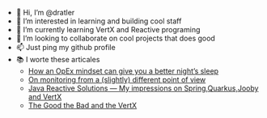 - 👋 Hi, I’m @dratler
- 👀 I’m interested in learning and building cool staff
- 🌱 I’m currently learning VertX and Reactive programing
- 💞️ I’m looking to collaborate on cool projects that does good
- 📫 Just ping my github profile
- 📚 I worte these articales 
  - [How an OpEx mindset can give you a better night’s sleep](https://medium.com/@dratler-shay/how-an-opex-mindset-can-give-you-a-better-nights-sleep-4b63725beeb4)
  - [On monitoring from a (slightly) different point of view](https://dratler-shay.medium.com/on-monitoring-from-a-slightly-different-point-of-view-4807e043021e)
  - [Java Reactive Solutions — My impressions on Spring,Quarkus,Jooby and VertX](https://dratler-shay.medium.com/java-reactive-solutions-my-impressions-on-spring-quarkus-jooby-and-vertx-a0339cd7f3d0)
  - [The Good the Bad and the VertX](https://dratler-shay.medium.com/the-good-the-bad-and-the-vertx-7a6e670006ba)

<!---
dratler/dratler is a ✨ special ✨ repository because its `README.md` (this file) appears on your GitHub profile.
You can click the Preview link to take a look at your changes.
--->
